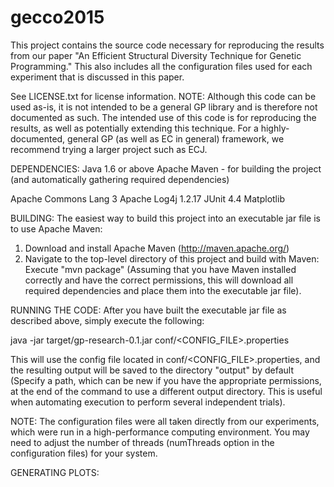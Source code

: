 gecco2015
=========

This project contains the source code necessary for reproducing the results from our paper "An Efficient Structural Diversity Technique for Genetic Programming." This also includes all the configuration files used for each experiment that is discussed in this paper.

See LICENSE.txt for license information. NOTE: Although this code can be used as-is, it is not intended to be a general GP library and is therefore not documented as such. The intended use of this code is for reproducing the results, as well as potentially extending this technique. For a highly-documented, general GP (as well as EC in general) framework, we recommend trying a larger project such as ECJ.

DEPENDENCIES:
Java 1.6 or above
Apache Maven - for building the project (and automatically gathering required dependencies)

Apache Commons Lang 3
Apache Log4j 1.2.17
JUnit 4.4
Matplotlib

BUILDING:
The easiest way to build this project into an executable jar file is to use Apache Maven:
1. Download and install Apache Maven (http://maven.apache.org/)
2. Navigate to the top-level directory of this project and build with Maven: Execute "mvn package" (Assuming that you have Maven installed correctly and have the correct permissions, this will download all required dependencies and place them into the executable jar file).

RUNNING THE CODE:
After you have built the executable jar file as described above, simply execute the following: 

java -jar target/gp-research-0.1.jar conf/<CONFIG_FILE>.properties

This will use the config file located in conf/<CONFIG_FILE>.properties, and the resulting output will be saved to the directory "output" by default (Specify a path, which can be new if you have the appropriate permissions, at the end of the command to use a different output directory. This is useful when automating execution to perform several independent trials).

NOTE: The configuration files were all taken directly from our experiments, which were run in a high-performance computing environment. You may need to adjust the number of threads (numThreads option in the configuration files) for your system.

GENERATING PLOTS:


